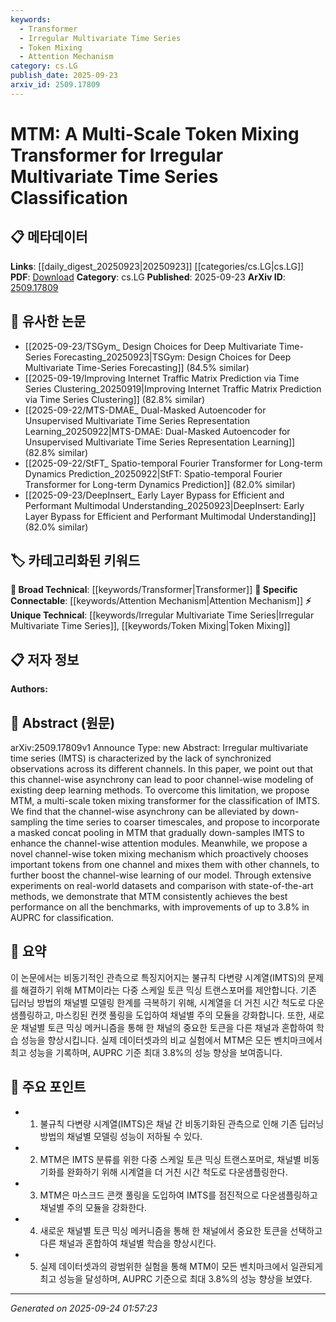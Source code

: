 ```yaml
---
keywords:
  - Transformer
  - Irregular Multivariate Time Series
  - Token Mixing
  - Attention Mechanism
category: cs.LG
publish_date: 2025-09-23
arxiv_id: 2509.17809
---
```


<!-- KEYWORD_LINKING_METADATA:
{
  "processed_timestamp": "2025-09-24T01:57:23.513126",
  "vocabulary_version": "1.0",
  "selected_keywords": [
    "Transformer",
    "Irregular Multivariate Time Series",
    "Token Mixing",
    "Attention Mechanism"
  ],
  "rejected_keywords": [],
  "similarity_scores": {
    "Transformer": 0.85,
    "Irregular Multivariate Time Series": 0.8,
    "Token Mixing": 0.78,
    "Attention Mechanism": 0.82
  },
  "extraction_method": "AI_prompt_based",
  "budget_applied": true,
  "candidates_json": {
    "candidates": [
      {
        "surface": "Transformer",
        "canonical": "Transformer",
        "aliases": [],
        "category": "broad_technical",
        "rationale": "Transformers are a foundational model in deep learning, relevant for understanding the MTM architecture.",
        "novelty_score": 0.3,
        "connectivity_score": 0.9,
        "specificity_score": 0.6,
        "link_intent_score": 0.85
      },
      {
        "surface": "Irregular Multivariate Time Series",
        "canonical": "Irregular Multivariate Time Series",
        "aliases": [
          "IMTS"
        ],
        "category": "unique_technical",
        "rationale": "IMTS is a specific problem domain addressed by the MTM model, crucial for understanding its application.",
        "novelty_score": 0.75,
        "connectivity_score": 0.65,
        "specificity_score": 0.85,
        "link_intent_score": 0.8
      },
      {
        "surface": "Token Mixing",
        "canonical": "Token Mixing",
        "aliases": [],
        "category": "unique_technical",
        "rationale": "Token Mixing is a novel mechanism in MTM that enhances channel-wise learning, central to the paper's contribution.",
        "novelty_score": 0.7,
        "connectivity_score": 0.6,
        "specificity_score": 0.8,
        "link_intent_score": 0.78
      },
      {
        "surface": "Attention Mechanism",
        "canonical": "Attention Mechanism",
        "aliases": [],
        "category": "specific_connectable",
        "rationale": "Attention mechanisms are integral to the MTM model's ability to handle channel-wise asynchrony.",
        "novelty_score": 0.4,
        "connectivity_score": 0.85,
        "specificity_score": 0.7,
        "link_intent_score": 0.82
      }
    ],
    "ban_list_suggestions": [
      "classification",
      "performance",
      "method"
    ]
  },
  "decisions": [
    {
      "candidate_surface": "Transformer",
      "resolved_canonical": "Transformer",
      "decision": "linked",
      "scores": {
        "novelty": 0.3,
        "connectivity": 0.9,
        "specificity": 0.6,
        "link_intent": 0.85
      }
    },
    {
      "candidate_surface": "Irregular Multivariate Time Series",
      "resolved_canonical": "Irregular Multivariate Time Series",
      "decision": "linked",
      "scores": {
        "novelty": 0.75,
        "connectivity": 0.65,
        "specificity": 0.85,
        "link_intent": 0.8
      }
    },
    {
      "candidate_surface": "Token Mixing",
      "resolved_canonical": "Token Mixing",
      "decision": "linked",
      "scores": {
        "novelty": 0.7,
        "connectivity": 0.6,
        "specificity": 0.8,
        "link_intent": 0.78
      }
    },
    {
      "candidate_surface": "Attention Mechanism",
      "resolved_canonical": "Attention Mechanism",
      "decision": "linked",
      "scores": {
        "novelty": 0.4,
        "connectivity": 0.85,
        "specificity": 0.7,
        "link_intent": 0.82
      }
    }
  ]
}
-->

# MTM: A Multi-Scale Token Mixing Transformer for Irregular Multivariate Time Series Classification

## 📋 메타데이터

**Links**: [[daily_digest_20250923|20250923]] [[categories/cs.LG|cs.LG]]
**PDF**: [Download](https://arxiv.org/pdf/2509.17809.pdf)
**Category**: cs.LG
**Published**: 2025-09-23
**ArXiv ID**: [2509.17809](https://arxiv.org/abs/2509.17809)

## 🔗 유사한 논문
- [[2025-09-23/TSGym_ Design Choices for Deep Multivariate Time-Series Forecasting_20250923|TSGym: Design Choices for Deep Multivariate Time-Series Forecasting]] (84.5% similar)
- [[2025-09-19/Improving Internet Traffic Matrix Prediction via Time Series Clustering_20250919|Improving Internet Traffic Matrix Prediction via Time Series Clustering]] (82.8% similar)
- [[2025-09-22/MTS-DMAE_ Dual-Masked Autoencoder for Unsupervised Multivariate Time Series Representation Learning_20250922|MTS-DMAE: Dual-Masked Autoencoder for Unsupervised Multivariate Time Series Representation Learning]] (82.8% similar)
- [[2025-09-22/StFT_ Spatio-temporal Fourier Transformer for Long-term Dynamics Prediction_20250922|StFT: Spatio-temporal Fourier Transformer for Long-term Dynamics Prediction]] (82.0% similar)
- [[2025-09-23/DeepInsert_ Early Layer Bypass for Efficient and Performant Multimodal Understanding_20250923|DeepInsert: Early Layer Bypass for Efficient and Performant Multimodal Understanding]] (82.0% similar)

## 🏷️ 카테고리화된 키워드
**🧠 Broad Technical**: [[keywords/Transformer|Transformer]]
**🔗 Specific Connectable**: [[keywords/Attention Mechanism|Attention Mechanism]]
**⚡ Unique Technical**: [[keywords/Irregular Multivariate Time Series|Irregular Multivariate Time Series]], [[keywords/Token Mixing|Token Mixing]]

## 📋 저자 정보

**Authors:** 

## 📄 Abstract (원문)

arXiv:2509.17809v1 Announce Type: new 
Abstract: Irregular multivariate time series (IMTS) is characterized by the lack of synchronized observations across its different channels. In this paper, we point out that this channel-wise asynchrony can lead to poor channel-wise modeling of existing deep learning methods. To overcome this limitation, we propose MTM, a multi-scale token mixing transformer for the classification of IMTS. We find that the channel-wise asynchrony can be alleviated by down-sampling the time series to coarser timescales, and propose to incorporate a masked concat pooling in MTM that gradually down-samples IMTS to enhance the channel-wise attention modules. Meanwhile, we propose a novel channel-wise token mixing mechanism which proactively chooses important tokens from one channel and mixes them with other channels, to further boost the channel-wise learning of our model. Through extensive experiments on real-world datasets and comparison with state-of-the-art methods, we demonstrate that MTM consistently achieves the best performance on all the benchmarks, with improvements of up to 3.8% in AUPRC for classification.

## 📝 요약

이 논문에서는 비동기적인 관측으로 특징지어지는 불규칙 다변량 시계열(IMTS)의 문제를 해결하기 위해 MTM이라는 다중 스케일 토큰 믹싱 트랜스포머를 제안합니다. 기존 딥러닝 방법의 채널별 모델링 한계를 극복하기 위해, 시계열을 더 거친 시간 척도로 다운샘플링하고, 마스킹된 컨캣 풀링을 도입하여 채널별 주의 모듈을 강화합니다. 또한, 새로운 채널별 토큰 믹싱 메커니즘을 통해 한 채널의 중요한 토큰을 다른 채널과 혼합하여 학습 성능을 향상시킵니다. 실제 데이터셋과의 비교 실험에서 MTM은 모든 벤치마크에서 최고 성능을 기록하며, AUPRC 기준 최대 3.8%의 성능 향상을 보여줍니다.

## 🎯 주요 포인트

- 1. 불규칙 다변량 시계열(IMTS)은 채널 간 비동기화된 관측으로 인해 기존 딥러닝 방법의 채널별 모델링 성능이 저하될 수 있다.
- 2. MTM은 IMTS 분류를 위한 다중 스케일 토큰 믹싱 트랜스포머로, 채널별 비동기화를 완화하기 위해 시계열을 더 거친 시간 척도로 다운샘플링한다.
- 3. MTM은 마스크드 콘캣 풀링을 도입하여 IMTS를 점진적으로 다운샘플링하고 채널별 주의 모듈을 강화한다.
- 4. 새로운 채널별 토큰 믹싱 메커니즘을 통해 한 채널에서 중요한 토큰을 선택하고 다른 채널과 혼합하여 채널별 학습을 향상시킨다.
- 5. 실제 데이터셋과의 광범위한 실험을 통해 MTM이 모든 벤치마크에서 일관되게 최고 성능을 달성하며, AUPRC 기준으로 최대 3.8%의 성능 향상을 보였다.


---

*Generated on 2025-09-24 01:57:23*